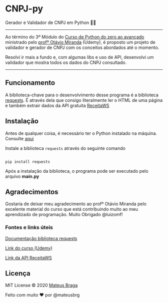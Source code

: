 # CNPJ-py
Gerador e Validador de CNPJ em Python 📜🔖

---

Ao término do 3º Módulo do [Curso de Python do zero ao avançado](https://www.udemy.com/course/python-3-do-zero-ao-avancado/) ministrado pelo [profº Otávio Miranda](https://www.youtube.com/otaviomiranda) (Udemy), é proposto um projeto de validador e gerador de CNPJ com os conceitos abordados até o momento.

Resolvi ir mais a fundo e, com algumas libs e uso de API, desenvolvi um validador que mostra todos os dados do CNPJ consultado.

---

## Funcionamento

A biblioteca-chave para o desenvolvimento desse programa é a biblioteca [requests](https://requests.readthedocs.io/en/master/). É através dela que consigo literalmente ler o HTML de uma página e também extrair dados da API gratuita [ReceitaWS](https://receitaws.com.br/)

## Instalação

Antes de qualquer coisa, é necessário ter o Python instalado na máquina. Consulte [aqui](https://www.python.org/downloads/)

Instale a biblioteca `requests` através do seguinte comando
```

pip install requests

```

Após a instalação da biblioteca, o programa pode ser executado pelo arquivo **main.py**

## Agradecimentos

Gostaria de deixar meu agradecimento ao profº Otávio Miranda pelo excelente material do curso que está contribuindo muito ao meu aprendizado de programação. Muito Obrigado @luizomf!

### Fontes e links úteis

[Documentação biblioteca requests](https://requests.readthedocs.io/en/master/)

[Link do curso (Udemy)](https://www.udemy.com/course/python-3-do-zero-ao-avancado/)

[Link da API ReceitaWS](https://receitaws.com.br/)

## Licença
MIT License © 2020 [Mateus Braga](https://github.com/mateusbrg)

Feito com muito ❤️ por @mateusbrg
